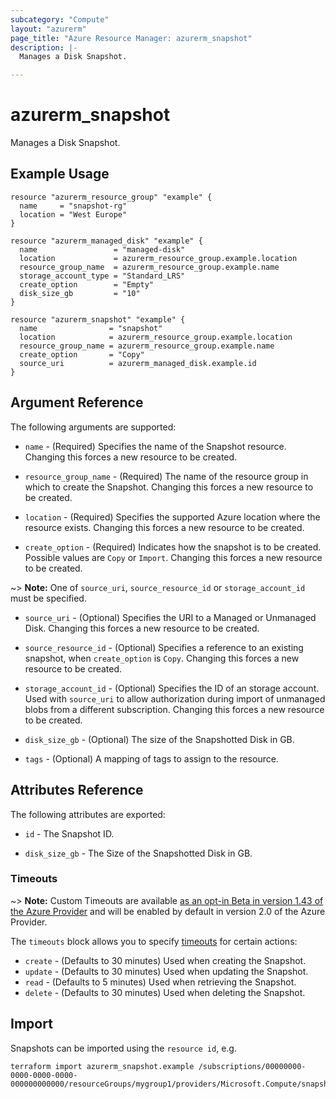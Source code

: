 ```yaml
---
subcategory: "Compute"
layout: "azurerm"
page_title: "Azure Resource Manager: azurerm_snapshot"
description: |-
  Manages a Disk Snapshot.

---
```


# azurerm_snapshot

Manages a Disk Snapshot.

## Example Usage

```hcl
resource "azurerm_resource_group" "example" {
  name     = "snapshot-rg"
  location = "West Europe"
}

resource "azurerm_managed_disk" "example" {
  name                 = "managed-disk"
  location             = azurerm_resource_group.example.location
  resource_group_name  = azurerm_resource_group.example.name
  storage_account_type = "Standard_LRS"
  create_option        = "Empty"
  disk_size_gb         = "10"
}

resource "azurerm_snapshot" "example" {
  name                = "snapshot"
  location            = azurerm_resource_group.example.location
  resource_group_name = azurerm_resource_group.example.name
  create_option       = "Copy"
  source_uri          = azurerm_managed_disk.example.id
}
```

## Argument Reference

The following arguments are supported:

* `name` - (Required) Specifies the name of the Snapshot resource. Changing this forces a new resource to be created.

* `resource_group_name` - (Required) The name of the resource group in which to create the Snapshot. Changing this forces a new resource to be created.

* `location` - (Required) Specifies the supported Azure location where the resource exists. Changing this forces a new resource to be created.

* `create_option` - (Required) Indicates how the snapshot is to be created. Possible values are `Copy` or `Import`. Changing this forces a new resource to be created.

~> **Note:** One of `source_uri`, `source_resource_id` or `storage_account_id` must be specified.

* `source_uri` - (Optional) Specifies the URI to a Managed or Unmanaged Disk. Changing this forces a new resource to be created.

* `source_resource_id` - (Optional) Specifies a reference to an existing snapshot, when `create_option` is `Copy`. Changing this forces a new resource to be created.

* `storage_account_id` - (Optional) Specifies the ID of an storage account. Used with `source_uri` to allow authorization during import of unmanaged blobs from a different subscription. Changing this forces a new resource to be created.

* `disk_size_gb` - (Optional) The size of the Snapshotted Disk in GB.

* `tags` - (Optional) A mapping of tags to assign to the resource.

## Attributes Reference

The following attributes are exported:

* `id` - The Snapshot ID.

* `disk_size_gb` - The Size of the Snapshotted Disk in GB.

### Timeouts

~> **Note:** Custom Timeouts are available [as an opt-in Beta in version 1.43 of the Azure Provider](/docs/providers/azurerm/guides/2.0-beta.html) and will be enabled by default in version 2.0 of the Azure Provider.

The `timeouts` block allows you to specify [timeouts](https://www.terraform.io/docs/configuration/resources.html#timeouts) for certain actions:

* `create` - (Defaults to 30 minutes) Used when creating the Snapshot.
* `update` - (Defaults to 30 minutes) Used when updating the Snapshot.
* `read` - (Defaults to 5 minutes) Used when retrieving the Snapshot.
* `delete` - (Defaults to 30 minutes) Used when deleting the Snapshot.

## Import

Snapshots can be imported using the `resource id`, e.g.

```shell
terraform import azurerm_snapshot.example /subscriptions/00000000-0000-0000-0000-000000000000/resourceGroups/mygroup1/providers/Microsoft.Compute/snapshots/snapshot1
```
